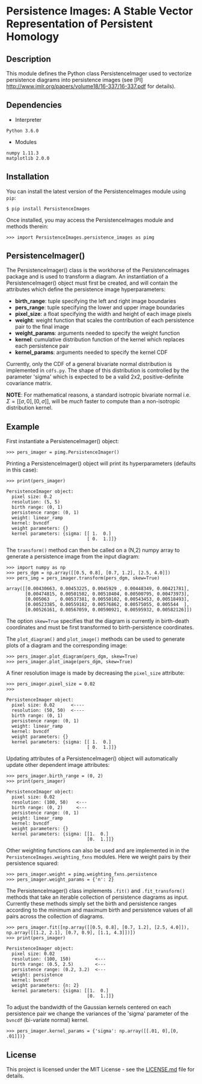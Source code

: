 # Persistence Images: A Stable Vector Representation of Persistent Homology
## Description
This module defines the Python class PersistenceImager used to vectorize persistence diagrams into persistence images (see [PI] http://www.jmlr.org/papers/volume18/16-337/16-337.pdf for details).

## Dependencies
* Interpreter
```
Python 3.6.0
```

* Modules
```
numpy 1.11.3
matplotlib 2.0.0
```

## Installation

You can install the latest version of the PersistenceImages module using `pip`:
```
$ pip install PersistenceImages
```
Once installed, you may access the PersistenceImages module and methods therein:
```
>>> import PersistenceImages.persistence_images as pimg
```
## PersistenceImager()
The PersistenceImager() class is the workhorse of the PersistenceImages package and is used to transform a diagram. An instantiation of a PersistenceImager() object must first be created, and will contain the attributes which define the persistence image hyperparameters:
* **birth_range**: tuple specifying the left and right image boundaries
* **pers_range**: tuple specifying the lower and upper image boundaries
* **pixel_size**: a float specifying the width and height of each image pixels
* **weight**: weight function that scales the contribution of each persistence pair to the final image 
* **weight_params**: arguments needed to specify the weight function
* **kernel**: cumulative distribution function of the kernel which replaces each persistence pair
* **kernel_params**: arguments needed to specify the kernel CDF

Currently, only the CDF of a general bivariate normal distribution is implemented in `cdfs.py`.  The shape of this distribution is controlled by the parameter 'sigma' which is expected to be a valid 2x2, positive-definite covariance matrix. 

**NOTE**: For mathematical reasons, a standard isotropic bivariate normal i.e. $`\Sigma=[[\sigma, 0],[0, \sigma]]`$, will be *much* faster to compute than a non-isotropic distribution kernel. 

## Example
First instantiate a PersistenceImager() object:
```
>>> pers_imager = pimg.PersistenceImager()
```
Printing a PersistenceImager() object will print its hyperparameters (defaults in this case):
```
>>> print(pers_imager)

PersistenceImager object:
  pixel size: 0.2
  resolution: (5, 5)
  birth range: (0, 1)
  persistence range: (0, 1)
  weight: linear_ramp
  kernel: bvncdf
  weight parameters: {}
  kernel parameters: {sigma: [[ 1.  0.]
                              [ 0.  1.]]}
```
The `transform()` method can then be called on a (N,2) numpy array to generate a persistence image from the input diagram:
```
>>> import numpy as np
>>> pers_dgm = np.array([[0.5, 0.8], [0.7, 1.2], [2.5, 4.0]])
>>> pers_img = pers_imager.transform(pers_dgm, skew=True)

array([[0.00430663, 0.00453225, 0.0045929 , 0.00448349, 0.00421781],
       [0.00474815, 0.00501502, 0.00510404, 0.00500795, 0.00473973],
       [0.005063  , 0.00537381, 0.00550102, 0.00543453, 0.00518493],
       [0.00523385, 0.00559182, 0.00576862, 0.00575055, 0.005544  ],
       [0.00526161, 0.00567059, 0.00590921, 0.00595932, 0.00582126]])
```
The option `skew=True` specifies that the diagram is currently in birth-death coordinates and must be first transformed to birth-persistence coordinates. 

The `plot_diagram()` and `plot_image()` methods can be used to generate plots of a diagram and the corresponding image:

```
>>> pers_imager.plot_diagram(pers_dgm, skew=True)
>>> pers_imager.plot_image(pers_dgm, skew=True)
```
A finer resolution image is made by decreasing the `pixel_size` attribute:
```
>>> pers_imager.pixel_size = 0.02
>>>	

PersistenceImager object:
  pixel size: 0.02      <----
  resolution: (50, 50)  <----
  birth range: (0, 1)
  persistence range: (0, 1)
  weight: linear_ramp
  kernel: bvncdf
  weight parameters: {}
  kernel parameters: {sigma: [[ 1.  0.]
                              [ 0.  1.]]}
```
Updating attributes of a PersistenceImager() object will automatically update other dependent image attributes: 
```
>>> pers_imager.birth_range = (0, 2)
>>> print(pers_imager)

PersistenceImager object: 
  pixel size: 0.02 
  resolution: (100, 50)   <---
  birth range: (0, 2)     <---
  persistence range: (0, 1) 
  weight: linear_ramp 
  kernel: bvncdf 
  weight parameters: {} 
  kernel parameters: {sigma: [[1.  0.]
							  [0.  1.]]}
```
Other weighting functions can also be used and are implemented in in the `PersistenceImages.weighting_fxns` modules. Here we weight pairs by their persistence squared:
```
>>> pers_imager.weight = pimg.weighting_fxns.persistence
>>> pers_imager.weight_params = {'n': 2}
```
The PersistenceImager() class implements `.fit()` and `.fit_transform()` methods that take an iterable collection of persistence diagrams as input. Currently these methods simply set the birth and persistence ranges according to the minimum and maximum birth and persistence values of all pairs across the collection of diagrams.
```
>>> pers_imager.fit([np.array([[0.5, 0.8], [0.7, 1.2], [2.5, 4.0]]), np.array([[1.2, 2.1], [0.7, 0.9], [1.1, 4.3]])])
>>> print(pers_imager)

PersistenceImager object: 
  pixel size: 0.02 
  resolution: (100, 150)         <---
  birth range: (0.5, 2.5)        <---
  persistence range: (0.2, 3.2)  <---
  weight: persistence 
  kernel: bvncdf 
  weight parameters: {n: 2} 
  kernel parameters: {sigma: [[1.  0.]
							  [0.  1.]]}
```
To adjust the bandwidth of the Gaussian kernels centered on each persistence pair we change the variances of the 'sigma' parameter of the `bvncdf` (bi-variate normal) kernel.  
```
>>> pers_imager.kernel_params = {'sigma': np.array([[.01, 0],[0, .01]])}
```

## License
This project is licensed under the MIT License - see the [LICENSE.md](LICENSE.md) file for details.